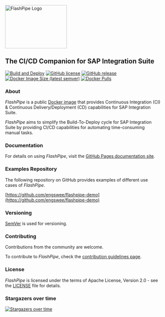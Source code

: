 <img src="https://github.com/engswee/flashpipe/raw/main/docs/images/logo/flashpipe_logo_wording.png" alt="FlashPipe Logo" width="200" height="140"/>

## The CI/CD Companion for SAP Integration Suite

[![Build and Deploy](https://github.com/engswee/flashpipe/actions/workflows/go-prod.yml/badge.svg)](https://github.com/engswee/flashpipe/actions/workflows/go-prod.yml)
[![GitHub license](https://img.shields.io/github/license/engswee/flashpipe)](https://github.com/engswee/flashpipe/blob/main/LICENSE)
[![GitHub release](https://img.shields.io/github/release/engswee/flashpipe.svg)](https://github.com/engswee/flashpipe/releases/latest)
[![Docker Image Size (latest semver)](https://img.shields.io/docker/image-size/engswee/flashpipe)](https://hub.docker.com/r/engswee/flashpipe/tags?page=1&ordering=last_updated)
[![Docker Pulls](https://img.shields.io/docker/pulls/engswee/flashpipe)](https://hub.docker.com/r/engswee/flashpipe/tags?page=1&ordering=last_updated)

### About

_FlashPipe_ is a public [Docker image](https://hub.docker.com/r/engswee/flashpipe) that provides Continuous
Integration (CI) & Continuous Delivery/Deployment (CD) capabilities for SAP Integration Suite.

_FlashPipe_ aims to simplify the Build-To-Deploy cycle for SAP Integration Suite by providing CI/CD capabilities for
automating time-consuming manual tasks.

### Documentation

For details on using _FlashPipe_, visit the [GitHub Pages documentation site](https://engswee.github.io/flashpipe/).

### Examples Repository
The following repository on GitHub provides examples of different use cases of _FlashPipe_.

[https://github.com/engswee/flashpipe-demo](https://github.com/engswee/flashpipe-demo)

### Versioning
[SemVer](https://semver.org/) is used for versioning.

### Contributing

Contributions from the community are welcome.

To contribute to _FlashPipe_, check the [contribution guidelines page](CONTRIBUTING.md).

### License

_FlashPipe_ is licensed under the terms of Apache License, Version 2.0 - see the [LICENSE](LICENSE) file for details.

### Stargazers over time
[![Stargazers over time](https://starchart.cc/engswee/flashpipe.svg?variant=adaptive)](https://starchart.cc/engswee/flashpipe)


